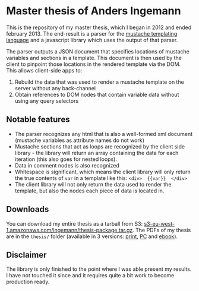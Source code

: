 Master thesis of Anders Ingemann
================================

This is the repository of my master thesis, which I began in 2012 and ended february 2013.
The end-result is a parser for the [mustache templating language](http://mustache.github.io/)
and a javascript library which uses the output of that parser.

The parser outputs a JSON document that specifies locations of mustache variables and sections
in a template. This document is then used by the client to pinpoint those locations in the rendered
template via the DOM.  
This allows client-side apps to:

1. Rebuild the data that was used to render a mustache template on the server without any back-channel
2. Obtain references to DOM nodes that contain variable data without using any query selectors

Notable features
----------------
* The parser recognizes any html that is also a well-formed xml document (mustache variables as attribute names do not work)
* Mustache sections that act as loops are recognized by the client side library - the library will return an array
containing the data for each iteration (this also goes for nested loops).
* Data in comment nodes is also recognized
* Whitespace is significant, which means the client library will only return the true contents of `var` in
  a template like this: `<div>  {{var}}  </div>`
* The client library will not only return the data used to render the template, but also the nodes
  each piece of data is located in.

Downloads
---------------------
You can download my entire thesis as a tarball from S3: [s3-eu-west-1.amazonaws.com/ingemann/thesis-package.tar.gz](https://s3-eu-west-1.amazonaws.com/ingemann/thesis-package.tar.gz).
The PDFs of my thesis are in the `thesis/` folder
(available in 3 versions: [print](thesis/thesis.print.pdf), [PC](thesis/thesis.pc.pdf)
and [ebook](thesis/thesis.ebook.pdf)).

Disclaimer
----------
The library is only finished to the point where I was able present my results.
I have not touched it since and it requires quite a bit work to become production ready.
